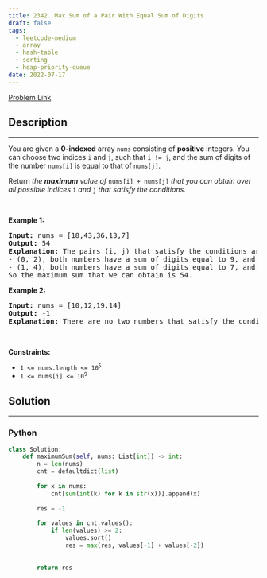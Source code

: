 ```yaml
---
title: 2342. Max Sum of a Pair With Equal Sum of Digits
draft: false
tags: 
  - leetcode-medium
  - array
  - hash-table
  - sorting
  - heap-priority-queue
date: 2022-07-17
---
```


[Problem Link](https://leetcode.com/problems/max-sum-of-a-pair-with-equal-sum-of-digits/)

## Description

---
<p>You are given a <strong>0-indexed</strong> array <code>nums</code> consisting of <strong>positive</strong> integers. You can choose two indices <code>i</code> and <code>j</code>, such that <code>i != j</code>, and the sum of digits of the number <code>nums[i]</code> is equal to that of <code>nums[j]</code>.</p>

<p>Return <em>the <strong>maximum</strong> value of </em><code>nums[i] + nums[j]</code><em> that you can obtain over all possible indices </em><code>i</code><em> and </em><code>j</code><em> that satisfy the conditions.</em></p>

<p>&nbsp;</p>
<p><strong class="example">Example 1:</strong></p>

<pre>
<strong>Input:</strong> nums = [18,43,36,13,7]
<strong>Output:</strong> 54
<strong>Explanation:</strong> The pairs (i, j) that satisfy the conditions are:
- (0, 2), both numbers have a sum of digits equal to 9, and their sum is 18 + 36 = 54.
- (1, 4), both numbers have a sum of digits equal to 7, and their sum is 43 + 7 = 50.
So the maximum sum that we can obtain is 54.
</pre>

<p><strong class="example">Example 2:</strong></p>

<pre>
<strong>Input:</strong> nums = [10,12,19,14]
<strong>Output:</strong> -1
<strong>Explanation:</strong> There are no two numbers that satisfy the conditions, so we return -1.
</pre>

<p>&nbsp;</p>
<p><strong>Constraints:</strong></p>

<ul>
	<li><code>1 &lt;= nums.length &lt;= 10<sup>5</sup></code></li>
	<li><code>1 &lt;= nums[i] &lt;= 10<sup>9</sup></code></li>
</ul>


## Solution

---
### Python
``` py title='max-sum-of-a-pair-with-equal-sum-of-digits'
class Solution:
    def maximumSum(self, nums: List[int]) -> int:
        n = len(nums)
        cnt = defaultdict(list)
        
        for x in nums:
            cnt[sum(int(k) for k in str(x))].append(x)
        
        res = -1
        
        for values in cnt.values():
            if len(values) >= 2:
                values.sort()
                res = max(res, values[-1] + values[-2])
            
        
        return res
```

